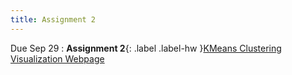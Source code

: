 ```yaml
---
title: Assignment 2
---
```


Due Sep 29
: **Assignment 2**{: .label .label-hw }[KMeans Clustering Visualization Webpage](#)